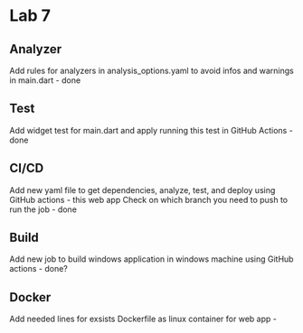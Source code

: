 # Lab 7

## Analyzer

Add rules for analyzers in analysis_options.yaml to avoid infos and warnings in main.dart - done

## Test

Add widget test for main.dart and apply running this test in GitHub Actions - done


## CI/CD

Add new yaml file to get dependencies, analyze, test, and deploy using GitHub actions - this web app
Check on which branch you need to push to run the job - done

## Build 

Add new job to build windows application in windows machine using GitHub actions - done?

## Docker

Add needed lines for exsists Dockerfile as linux container for web app -

